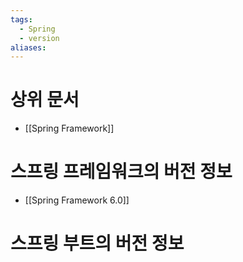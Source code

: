 ```yaml
---
tags:
  - Spring
  - version
aliases:
---
```


# 상위 문서
- [[Spring Framework]]
# 스프링 프레임워크의 버전 정보

- [[Spring Framework 6.0]]



# 스프링 부트의 버전 정보

